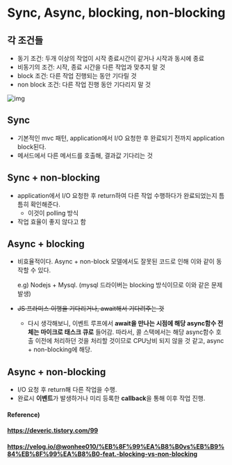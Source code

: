 # Sync, Async, blocking, non-blocking

## 각 조건들

* 동기 조건: 두개 이상의 작업이 시작 종료시간이 같거나 시작과 동시에 종료
* 비동기의 조건: 시작, 종료 시간을 다른 작업과 맞추지 말 것
* block 조건: 다른 작업 진행되는 동안 기다릴 것 
* non block 조건: 다른 작업 진행 동안 기다리지 말 것



![img](https://media.vlpt.us/images/wonhee010/post/be726da1-3605-475c-b7ab-93fe89636a8e/%EC%8A%A4%ED%81%AC%EB%A6%B0%EC%83%B7%202020-08-16%20%EC%98%A4%ED%9B%84%205.04.49.png)

## Sync
* 기본적인 mvc 패턴, application에서 I/O 요청한 후 완료되기 전까지 application block된다.
* 메서드에서 다른 메서드를 호출해, 결과값 기다리는 것



## Sync + non-blocking
* application에서 I/O 요청한 후 return하여 다른 작업 수행하다가 완료되었는지 틈틈히 확인해준다.
  * 이것이 polling 방식
* 작업 효율이 좋지 않다고 함



## Async + blocking

* 비효율적이다. Async + non-block 모델에서도 잘못된 코드로 인해 이와 같이 동작할 수 있다.

  e.g) Nodejs + Mysql. (mysql 드라이버는 blocking 방식이므로 이와 같은 문제 발생)

* ~~JS 프라미스 이행을 기다리거나, await해서 기다려주는 것~~

  * 다시 생각해보니, 이벤트 루프에서 **await을 만나는 시점에 해당 async함수 전체는 마이크로 태스크 큐로** 들어감. 따라서, 콜 스택에서는 해당 async함수 호출 이전에 처리하던 것을 처리할 것이므로 CPU낭비 되지 않을 것 같고, async + non-blocking에 해당.



## Async + non-blocking

* I/O 요청 후 return해 다른 작업을 수행.
* 완료시 **이벤트**가 발생하거나 미리 등록한 **callback**을 통해 이후 작업 진행.



#### Reference)

#### https://deveric.tistory.com/99

#### https://velog.io/@wonhee010/%EB%8F%99%EA%B8%B0vs%EB%B9%84%EB%8F%99%EA%B8%B0-feat.-blocking-vs-non-blocking
